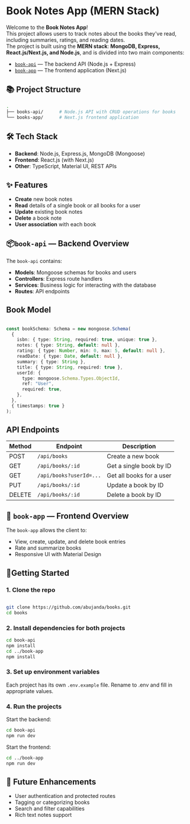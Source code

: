 # Book Notes App (MERN Stack)

Welcome to the **Book Notes App**!  
This project allows users to track notes about the books they've read, including summaries, ratings, and reading dates.  
The project is built using the **MERN stack**: **MongoDB, Express, React.js/Next.js, and Node.js**, and is divided into two main components:

- [`book-api`](./book-api) — The backend API (Node.js + Express)
- [`book-app`](./book-app) — The frontend application (Next.js)

## 📚 Project Structure

```bash
.
├── books-api/      # Node.js API with CRUD operations for books
└── books-app/      # Next.js frontend application
````

## 🛠 Tech Stack

- **Backend**: Node.js, Express.js, MongoDB (Mongoose)
- **Frontend**: React.js (with Next.js)
- **Other**: TypeScript, Material UI, REST APIs

## ✨ Features

- **Create** new book notes
- **Read** details of a single book or all books for a user
- **Update** existing book notes
- **Delete** a book note
- **User association** with each book

## 📦`book-api` — Backend Overview

The `book-api` contains:

- **Models**: Mongoose schemas for books and users
- **Controllers**: Express route handlers
- **Services**: Business logic for interacting with the database
- **Routes**: API endpoints

## Book Model

```typescript

const bookSchema: Schema = new mongoose.Schema(
  {
    isbn: { type: String, required: true, unique: true },
    notes: { type: String, default: null },
    rating: { type: Number, min: 0, max: 5, default: null },
    readDate: { type: Date, default: null },
    summary: { type: String },
    title: { type: String, required: true },
    userId: {
      type: mongoose.Schema.Types.ObjectId,
      ref: "User",
      required: true,
    },
  },
  { timestamps: true }
);

````

## API Endpoints

| Method | Endpoint                | Description              |
|--------|-------------------------|--------------------------|
| POST   | `/api/books`           | Create a new book        |
| GET    | `/api/books/:id`       | Get a single book by ID  |
| GET    | `/api/books?userId=...`| Get all books for a user |
| PUT    | `/api/books/:id`       | Update a book by ID      |
| DELETE | `/api/books/:id`       | Delete a book by ID      |

## 🎨 `book-app` — Frontend Overview
The `book-app` allows the client to:
- View, create, update, and delete book entries
- Rate and summarize books
- Responsive UI with Material Design

## 🧪Getting Started

### 1. Clone the repo

```bash

git clone https://github.com/abujanda/books.git
cd books
````
### 2. Install dependencies for both projects

```bash
cd book-api
npm install
cd ../book-app
npm install
````

### 3. Set up environment variables
Each project has its own `.env.example` file. Rename to .env and fill in appropriate values.

### 4. Run the projects
Start the backend:

```bash
cd book-api
npm run dev
````
Start the frontend:
```bash
cd ../book-app
npm run dev
````

## 📌 Future Enhancements

- User authentication and protected routes
- Tagging or categorizing books
- Search and filter capabilities
- Rich text notes support
